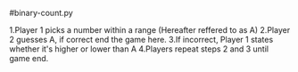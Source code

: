 #binary-count.py

  1.Player 1 picks a number within a range (Hereafter reffered to as A)
  2.Player 2 guesses A, if correct end the game here.
  3.If incorrect, Player 1 states whether it's higher or lower than A
  4.Players repeat steps 2 and 3 until game end.